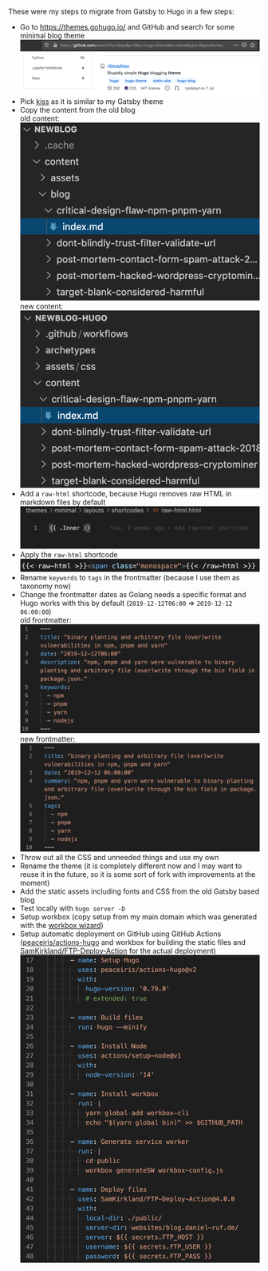 These were my steps to migrate from Gatsby to Hugo in a few steps:
* Go to https://themes.gohugo.io/ and GitHub and search for some minimal blog theme  
![](images/theme.png)
* Pick [kiss](https://themes.gohugo.io/kiss/) as it is similar to my Gatsby theme
* Copy the content from the old blog  
old content:  
![](images/content-old.png)  
new content:  
![](images/content-new.png)
* Add a `raw-html` shortcode, because Hugo removes raw HTML in markdown files by default  
![](images/raw-html-shortcode.png)
* Apply the `raw-html` shortcode  
![](images/raw-html-shortcode-usage.png)
* Rename `keywords` to `tags` in the frontmatter (because I use them as taxonomy now)
* Change the frontmatter dates as Golang needs a specific format and Hugo works with this by default (`2019-12-12T06:00` => `2019-12-12 06:00:00`)  
old frontmatter:  
![](images/frontmatter-old.png)  
new frontmatter:  
![](images/frontmatter-new.png)
* Throw out all the CSS and unneeded things and use my own
* Rename the theme (it is completely different now and I may want to reuse it in the future, so it is some sort of fork with improvements at the moment)
* Add the static assets including fonts and CSS from the old Gatsby based blog
* Test locally with `hugo server -D`
* Setup workbox (copy setup from my main domain which was generated with the [workbox wizard](https://developers.google.com/web/tools/workbox/guides/generate-service-worker/cli))
* Setup automatic deployment on GitHub using GitHub Actions ([peaceiris/actions-hugo](https://github.com/peaceiris/actions-hugo) and workbox for building the static files and [SamKirkland/FTP-Deploy-Action](https://github.com/SamKirkland/FTP-Deploy-Action) for the actual deployment)
![](images/deployment-setup.png)
